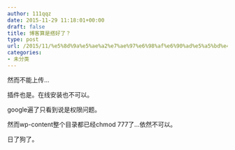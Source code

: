```yaml
---
author: 111qqz
date: 2015-11-29 11:18:01+00:00
draft: false
title: 博客算是搭好了？
type: post
url: /2015/11/%e5%8d%9a%e5%ae%a2%e7%ae%97%e6%98%af%e6%90%ad%e5%a5%bd%e4%ba%86%ef%bc%9f/
categories:
- 未分类
---
```


然而不能上传...

插件也是。在线安装也不可以。

google遍了只看到说是权限问题。

然而wp-content整个目录都已经chmod 777了...依然不可以。

日了狗了。
